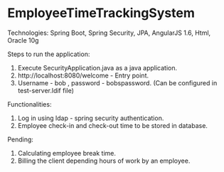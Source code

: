 # EmployeeTimeTrackingSystem
Technologies: 
Spring Boot, Spring Security, JPA, AngularJS 1.6, Html, Oracle 10g 

Steps to run the application:
1) Execute SecurityApplication.java as a java application.
2) http://localhost:8080/welcome - Entry point.
3) Username - bob , password - bobspassword. (Can be configured in test-server.ldif file)

Functionalities:
1) Log in using ldap - spring security authentication.
2) Employee check-in and check-out time to be stored in database.

Pending:
1) Calculating employee break time.
2) Billing the client depending hours of work by an employee.
